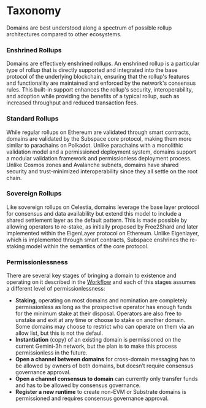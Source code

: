 # Taxonomy

Domains are best understood along a spectrum of possible rollup architectures compared to other ecosystems.

### Enshrined Rollups

Domains are effectively enshrined rollups. An enshrined rollup is a particular type of rollup that is directly supported and integrated into the base protocol of the underlying blockchain, ensuring that the rollup's features and functionality are maintained and enforced by the network's consensus rules. This built-in support enhances the rollup's security, interoperability, and adoption while providing the benefits of a typical rollup, such as increased throughput and reduced transaction fees.

### Standard Rollups

While regular rollups on Ethereum are validated through smart contracts, domains are validated by the Subspace core protocol, making them more similar to parachains on Polkadot. Unlike parachains with a monolithic validation model and a permissioned deployment system, domains support a modular validation framework and permissionless deployment process. Unlike Cosmos zones and Avalanche subnets, domains have shared security and trust-minimized interoperability since they all settle on the root chain.

### Sovereign Rollups

Like sovereign rollups on Celestia, domains leverage the base layer protocol for consensus and data availability but extend this model to include a shared settlement layer as the default pattern. This is made possible by allowing operators to re-stake, as initially proposed by Free2Shard and later implemented within the EigenLayer protocol on Ethereum. Unlike Eigenlayer, which is implemented through smart contracts, Subspace enshrines the re-staking model within the semantics of the core protocol.

### Permissionlessness

There are several key stages of bringing a domain to existence and operating on it described in the [Workflow](https://github.com/subspace/subnomicon/blob/main/docs/decex/domains/workflow.md) and each of this stages assumes a different level of permissionlessness:

* **Staking**, operating on most domains and nomination are completely permissionless as long as the prospective operator has enough funds for the minimum stake at their disposal. Operators are also free to unstake and exit at any time or choose to stake on another domain. Some domains may choose to restrict who can operate on them via an allow list, but this is not the defaul.
* **Instantiation** (copy) of an existing domain is permissioned on the current Gemini-3h network, but the plan is to make this process permissionless in the future.
* **Open a channel between domains** for cross-domain messaging has to be allowed by owners of both domains, but doesn’t require consensus governance approval.
* **Open a channel consensus to domain** can currently only transfer funds and has to be allowed by consensus governance.
* **Register a new runtime** to create non-EVM or Substrate domains is permissioned and requires consensus governance approval.
